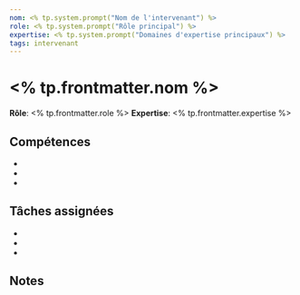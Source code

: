 ```yaml
---
nom: <% tp.system.prompt("Nom de l'intervenant") %>
role: <% tp.system.prompt("Rôle principal") %>
expertise: <% tp.system.prompt("Domaines d'expertise principaux") %>
tags: intervenant
---
```


# <% tp.frontmatter.nom %>

**Rôle**: <% tp.frontmatter.role %>
**Expertise**: <% tp.frontmatter.expertise %>

## Compétences

- 
- 
- 

## Tâches assignées

- 
- 
- 

## Notes